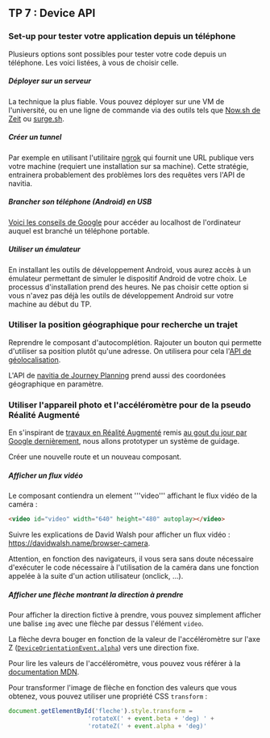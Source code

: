## TP 7 : Device API


### Set-up pour tester votre application depuis un téléphone

Plusieurs options sont possibles pour tester votre code depuis un téléphone. Les voici listées, à vous de choisir celle.

##### Déployer sur un serveur  
La technique la plus fiable. Vous pouvez déployer sur une VM de l'université, ou en une ligne de commande via des outils tels que [Now.sh de Zeit](https://zeit.co/now) ou [surge.sh](https://surge.sh/).

##### Créer un tunnel 
Par exemple en utilisant l'utilitaire [ngrok](https://ngrok.com/) qui fournit une URL publique vers votre machine (requiert une installation sur sa machine). Cette stratégie, entrainera probablement des problèmes lors des requêtes vers l'API de navitia.


##### Brancher son téléphone (Android) en USB
[Voici les conseils de Google](https://developers.google.com/web/tools/chrome-devtools/remote-debugging/local-server) pour accéder au localhost de l'ordinateur auquel est branché un téléphone portable.

##### Utiliser un émulateur

En installant les outils de développement Android, vous aurez accès à un émulateur permettant de simuler le dispositif Android de votre choix. Le processus d'installation prend des heures. Ne pas choisir cette option si vous n'avez pas déjà les outils de développement Android sur votre machine au début du TP.



### Utiliser la position géographique pour recherche un trajet

Reprendre le composant d'autocomplétion. Rajouter un bouton qui permette d'utiliser sa position plutôt qu'une adresse. On utilisera pour cela l'[API de géolocalisation](https://developer.mozilla.org/en-US/docs/Web/API/Geolocation/Using_geolocation). 

L'API de [navitia de Journey Planning](http://doc.navitia.io/#journey-planning) prend aussi des coordonées géographique en paramètre.

### Utiliser l'appareil photo et l'accéléromètre pour de la pseudo Réalité Augmenté

En s'inspirant de [travaux en Réalité Augmenté](http://graphics.cs.columbia.edu/publications.newer/iswc97.pdf) remis [au gout du jour par Google dernièrement](https://arstechnica.com/gadgets/2018/05/google-maps-unveils-its-first-ever-augmented-reality-interface/), nous allons prototyper un système de guidage.

Créer une nouvelle route et un nouveau composant.

##### Afficher un flux vidéo

Le composant contiendra un element '''video''' affichant le flux vidéo de la caméra : 

```html
<video id="video" width="640" height="480" autoplay></video>
```

Suivre les explications de David Walsh pour afficher un flux vidéo : https://davidwalsh.name/browser-camera.

Attention, en fonction des navigateurs, il vous sera sans doute nécessaire d'exécuter le code nécessaire à l'utilisation de la caméra dans une fonction appelée à la suite d'un action utilisateur (onclick, ...).

##### Afficher une flèche montrant la direction à prendre

Pour afficher la direction fictive à prendre, vous pouvez simplement afficher une balise `img` avec une flèche par dessus l'élément `video`.

La flèche devra bouger en fonction de la valeur de l'accéléromètre sur l'axe Z ([`DeviceOrientationEvent.alpha`](https://developer.mozilla.org/en-US/docs/Web/API/DeviceOrientationEvent/alpha)) vers une direction fixe.

Pour lire les valeurs de l'accéléromètre, vous pouvez vous référer à la [documentation MDN](https://developer.mozilla.org/fr/docs/WebAPI/Detecting_device_orientation).

Pour transformer l'image de flèche en fonction des valeurs que vous obtenez, vous pouvez utiliser une propriété CSS `transform` :

```js
document.getElementById('fleche').style.transform =
                      'rotateX(' + event.beta + 'deg) ' +
                      'rotateZ(' + event.alpha + 'deg)'
```
